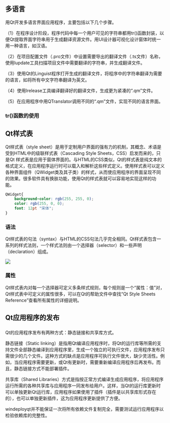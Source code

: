 ## 多语言
用Qt开发多语言界面应用程序，主要包括以下几个步骤。

（1）在程序设计阶段，程序代码中每一个用户可见的字符串都用tr()函数封装，以便Qt提取界面字符串用于生成翻译资源文件。用UI设计器可视化设计窗体时统一用一种语言，如汉语。

（2）在项目配置文件（.pro文件）中设置需要导出的翻译文件（.ts文件）名称，使用lupdate工具扫描项目文件中需要翻译的字符串，并生成翻译文件。

（3）使用Qt的Linguist程序打开生成的翻译文件，将程序中的字符串翻译为需要的语言，如将所有中文字符串翻译为英文。

（4）使用lrelease工具编译翻译好的翻译文件，生成更为紧凑的“.qm”文件。

（5）在应用程序中用QTranslator调用不同的“.qm”文件，实现不同的语言界面。
### tr()函数的使用

## Qt样式表
Qt样式表（style sheet）是用于定制用户界面的强有力的机制，其概念、术语是受到HTML中的级联样式表（Cascading Style Sheets，CSS）启发而来的，只是Qt 样式表是应用于窗体界面的。与HTML的CSS类似，Qt的样式表是纯文本的格式定义，在应用程序运行时可以载入和解析这些样式定义。使用样式表可以定义各种界面组件（QWidget类及其子类）的样式，从而使应用程序的界面呈现不同的效果。很多软件具有换肤功能，使用Qt的样式表就可以容易地实现这样的功能。
```CSS
QWidget{
    background-color: rgb(255, 255, 0);
    color: rgb(255, 0, 0);
    font: 12pt "宋体";
}
```
### 语法
Qt样式表的句法（syntax）与HTML的CSS句法几乎完全相同。Qt样式表包含一系列的样式法则，一个样式法则由一个选择器（selector）和一些声明（declaration）组成。

![](https://cdn.staticaly.com/gh/abottleofmilk/CDN@master/img/20221204212025.png)

### 属性
Qt样式表内对每一个选择器可定义多条样式规则，每个规则是一个“属性：值”对，Qt样式表中可定义的属性很多，可以在Qt的帮助文件中查找“Qt Style Sheets Reference”查看所有属性的详细说明。
## Qt应用程序的发布

### 
Qt的应用程序发布有两种方式：静态链接和共享库方式。

静态链接（Static linking）是指用Qt编译应用程序时，将Qt的运行库等所需的支持文件全部静态编译到应用程序里，生成一个独立的可执行文件，应用程序发布只需很少的几个文件。这种方式的缺点是应用程序可执行文件很大，缺少灵活性。例如，当应用程序需要更新，或Qt有更新时，需要重新编译应用程序后再发布。而且，静态链接方式不能部署插件。

共享库（Shared Libraries）方式是指按正常方式编译生成应用程序，将应用程序运行所需的各种共享库与应用程序一同发布给用户。这样，当Qt的运行库更新时可以单独更新Qt运行库，应用程序如果使用了插件（插件是以共享库形式存在的），也可以单独更新插件，这为应用程序更新提供了方便。

windeployqt并不能保证一次将所有依赖文件复制完全，需要测试运行应用程序以检验依赖库的完整性。